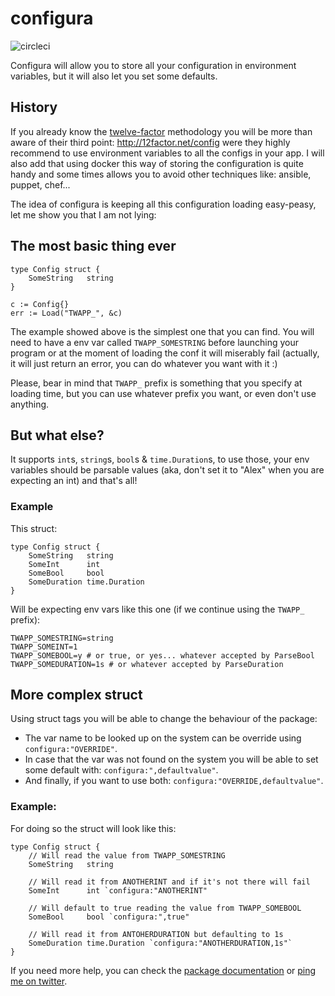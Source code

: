 configura
=========

![circleci](https://circleci.com/gh/agonzalezro/configura.png)

Configura will allow you to store all your configuration in environment
variables, but it will also let you set some defaults.

History
-------

If you already know the [twelve-factor](http://12factor.net/) methodology you
will be more than aware of their third point: http://12factor.net/config were
they highly recommend to use environment variables to all the configs in your
app. I will also add that using docker this way of storing the configuration is
quite handy and some times allows you to avoid other techniques like: ansible,
puppet, chef...

The idea of configura is keeping all this configuration loading easy-peasy, let
me show you that I am not lying:

The most basic thing ever
-------------------------

    type Config struct {
        SomeString   string
    }

    c := Config{}
    err := Load("TWAPP_", &c)

The example showed above is the simplest one that you can find. You will need
to have a env var called `TWAPP_SOMESTRING` before launching your program or at
the moment of loading the conf it will miserably fail (actually, it will just
return an error, you can do whatever you want with it :)

Please, bear in mind that `TWAPP_` prefix is something that you specify at
loading time, but you can use whatever prefix you want, or even don't use
anything.

But what else?
--------------

It supports `int`s, `string`s, `bool`s & `time.Duration`s, to use those, your
env variables should be parsable values (aka, don't set it to "Alex" when you
are expecting an int) and that's all!

### Example

This struct:

    type Config struct {
        SomeString   string
        SomeInt      int
        SomeBool     bool
        SomeDuration time.Duration
    }

Will be expecting env vars like this one (if we continue using the `TWAPP_`
prefix):

    TWAPP_SOMESTRING=string
    TWAPP_SOMEINT=1
    TWAPP_SOMEBOOL=y # or true, or yes... whatever accepted by ParseBool
    TWAPP_SOMEDURATION=1s # or whatever accepted by ParseDuration


More complex struct
-------------------

Using struct tags you will be able to change the behaviour of the package:

- The var name to be looked up on the system can be override using
  `configura:"OVERRIDE"`.
- In case that the var was not found on the system you will be able to set some
  default with: `configura:",defaultvalue"`.
- And finally, if you want to use both: `configura:"OVERRIDE,defaultvalue"`.

### Example:

For doing so the struct will look like this:

    type Config struct {
        // Will read the value from TWAPP_SOMESTRING
        SomeString   string

        // Will read it from ANOTHERINT and if it's not there will fail
        SomeInt      int `configura:"ANOTHERINT"

        // Will default to true reading the value from TWAPP_SOMEBOOL
        SomeBool     bool `configura:",true"

        // Will read it from ANTOHERDURATION but defaulting to 1s
        SomeDuration time.Duration `configura:"ANOTHERDURATION,1s"`
    }

If you need more help, you can check the [package
documentation](https://godoc.org/github.com/agonzalezro/configura) or [ping me
on twitter](http://twitter.com/agonzalezro).
